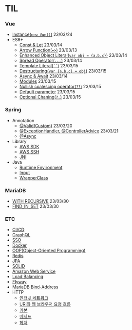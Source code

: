 # TIL
### Vue
- [Instance(```new Vue()```)](https://github.com/KEJ94/TIL/blob/main/Vue/Instance.md) 23/03/24    
- ES6+
  - [Const & Let](https://github.com/KEJ94/TIL/blob/main/Vue/constlet.md) 23/03/14 
  - [Arrow Function(```=>```)](https://github.com/KEJ94/TIL/blob/main/Vue/arrowfunction.md) 23/03/13 
  - [Enhanced Object Literal(```var obj = {a,b,c}```)](https://github.com/KEJ94/TIL/blob/main/Vue/enhanced_object_literal.md) 23/03/14  
  - [Spread Operator(```...```)](https://github.com/KEJ94/TIL/blob/main/Vue/spread_operator.md) 23/03/14  
  - [Template Literal(``` `` ```)](https://github.com/KEJ94/TIL/blob/main/Vue/template_literal.md) 23/03/15  
  - [Destructuring(```var {a,b,c} = obj```)](https://github.com/KEJ94/TIL/blob/main/Vue/destructuring.md) 23/03/15  
  - [Async & Await](https://github.com/KEJ94/TIL/blob/main/Vue/asyncawait.md) 23/03/14 
  - [Modules](https://github.com/KEJ94/TIL/blob/main/Vue/modules.md) 23/03/15 
  - [Nullish coalescing operator(```??```)](https://github.com/KEJ94/TIL/blob/main/Vue/nullish_coalescing_operator.md) 23/03/15 
  - [Default parameter](https://github.com/KEJ94/TIL/blob/main/Vue/default_parameter.md) 23/03/15 
  - [Optional Chaning(```?.```)](https://github.com/KEJ94/TIL/blob/main/Vue/optional_chaning.md) 23/03/15 

### Spring
- Annotation
  - [@Valid(Custom)](https://github.com/KEJ94/TIL/blob/main/Spring/Valid.md) 23/03/20
  - [@ExceptionHandler, @ControllerAdvice](https://github.com/KEJ94/TIL/blob/main/Spring/ControllerAdvice.md) 23/03/21
  - [@Async](https://github.com/KEJ94/TIL/blob/main/Spring/비동기_메서드.md)
- Library
  - [AWS SDK](https://github.com/KEJ94/TIL/blob/main/Spring/Java_SDK.md)
  - [AWS SSH](https://github.com/KEJ94/TIL/blob/main/Spring/SSH_연결.md)
  - [JNI](https://github.com/KEJ94/TIL/blob/main/Spring/JNI.md)
- Java
  - [Runtime Environment](https://github.com/KEJ94/TIL/blob/main/Spring/실행.md)
  - [Input](https://github.com/KEJ94/TIL/blob/main/Spring/입력.md)
  - [WrapperClass](https://github.com/KEJ94/TIL/blob/main/Spring/WrapperClass.md)
  
### MariaDB 
  - [WITH RECURSIVE](https://github.com/KEJ94/TIL/blob/main/MariaDB/재귀쿼리.md) 23/03/30
  - [FIND_IN_SET](https://github.com/KEJ94/TIL/blob/main/MariaDB/FIND_IN_SET.md) 23/03/30

### ETC
- [CI/CD](https://github.com/KEJ94/TIL/blob/main/ETC/CI_CD.md)
- [GraphQL](https://github.com/KEJ94/TIL/blob/main/ETC/GraphQL.md)
- [SSO](https://github.com/KEJ94/TIL/blob/main/ETC/SSO.md)
- [Docker](https://github.com/KEJ94/TIL/blob/main/ETC/Docker.md)  
- [OOP(Object-Oriented Programming)](https://github.com/KEJ94/TIL/blob/main/ETC/객체지향_프로그래밍.md)
- [Redis](https://github.com/KEJ94/TIL/blob/main/ETC/Redis.md)
- [JPA](https://github.com/KEJ94/TIL/blob/main/ETC/JPA.md)
- [SOLID](https://github.com/KEJ94/TIL/blob/main/ETC/SOLID.md)
- [Amazon Web Service](https://github.com/KEJ94/TIL/blob/main/ETC/기본.md)
- [Load Balancing](https://github.com/KEJ94/TIL/blob/main/ETC/로드밸런싱.md)
- [Flyway](https://github.com/KEJ94/TIL/blob/main/ETC/Flyway.md)
- [MariaDB Bind-Address](https://github.com/KEJ94/TIL/blob/main/ETC/외부접속.md)
- HTTP
   - [인터넷 네트워크](https://github.com/KEJ94/TIL/blob/main/ETC/인터넷_네트워크.md)
   - [URI와 웹 브라우저 요청 흐름](https://github.com/KEJ94/TIL/blob/main/ETC/URI와_웹_브라우저_요청_흐름.md)
   - [기본](https://github.com/KEJ94/TIL/blob/main/ETC/HTTP_기본.md)
   - [메서드](https://github.com/KEJ94/TIL/blob/main/ETC/HTTP_메서드.md)
   - [헤더](https://github.com/KEJ94/TIL/blob/main/ETC/HTTP_헤더.md)

